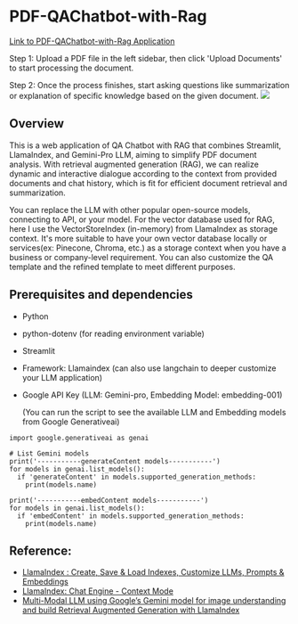 # PDF-QAChatbot-with-Rag
[Link to PDF-QAChatbot-with-Rag Application](https://pdf-appchatbot-with-rag.streamlit.app/)

Step 1: Upload a PDF file in the left sidebar, then click 'Upload Documents' to start processing the document.

Step 2: Once the process finishes, start asking questions like summarization or explanation of specific knowledge based on the given document.
![](https://github.com/TeKaiChou/PDF-QAChatbot-with-Rag/blob/main/PDFQA_RAG.gif)


## Overview
This is a web application of QA Chatbot with RAG that combines Streamlit, LlamaIndex, and Gemini-Pro LLM, aiming to simplify PDF document analysis. With retrieval augmented generation (RAG), we can realize dynamic and interactive dialogue according to the context from provided documents and chat history, which is fit for efficient document retrieval and summarization. 

You can replace the LLM with other popular open-source models, connecting to API, or your model. For the vector database used for RAG, here I use the VectorStoreIndex (in-memory) from LlamaIndex as storage context. It's more suitable to have your own vector database locally or services(ex: Pinecone, Chroma, etc.) as a storage context when you have a business or company-level requirement. You can also customize the QA template and the refined template to meet different purposes. 

## Prerequisites and dependencies
- Python
- python-dotenv (for reading environment variable)
- Streamlit
- Framework: Llamaindex (can also use langchain to deeper customize your LLM application)
- Google API Key (LLM: Gemini-pro, Embedding Model: embedding-001)

  (You can run the script to see the available LLM and Embedding models from Google Generativeai)
```
import google.generativeai as genai

# List Gemini models
print('-----------generateContent models-----------')
for models in genai.list_models():
  if 'generateContent' in models.supported_generation_methods:
    print(models.name)

print('-----------embedContent models-----------')
for models in genai.list_models():
  if 'embedContent' in models.supported_generation_methods:
    print(models.name)
```

## Reference:
- [LlamaIndex : Create, Save & Load Indexes, Customize LLMs, Prompts & Embeddings](https://medium.com/@reddyyashu20/llamaindex-create-save-load-indexes-customize-llms-prompts-embeddings-abb581df6dac)
- [LlamaIndex: Chat Engine - Context Mode](https://docs.llamaindex.ai/en/stable/examples/chat_engine/chat_engine_context.html)
- [Multi-Modal LLM using Google’s Gemini model for image understanding and build Retrieval Augmented Generation with LlamaIndex](https://docs.llamaindex.ai/en/stable/examples/multi_modal/gemini.html)
